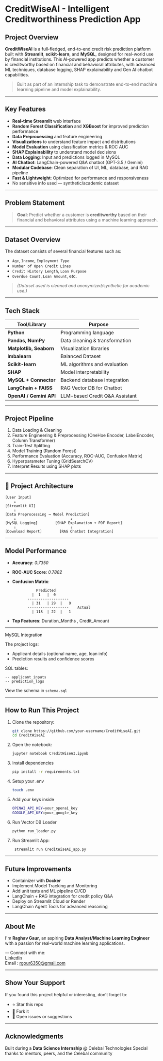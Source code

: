 # CreditWiseAI - Intelligent Creditworthiness Prediction App

##  Project Overview

**CreditWiseAI** is a full-fledged, end-to-end credit risk prediction platform built with **Streamlit**, **scikit-learn**, and **MySQL**, designed for real-world use by financial institutions. This AI-powered app predicts whether a customer is creditworthy based on financial and behavioral attributes, with advanced ML techniques, database logging, SHAP explainability and Gen AI chatbot capabilities.


> Built as part of an internship task to demonstrate end-to-end machine learning pipeline and model explainability.

---

##  Key Features

-  **Real-time Streamlit** web interface 
-  **Random Forest Classification** and **XGBoost** for improved prediction performance
-  **Data Preprocessing** and feature engineering
-  **Visualizations** to understand feature impact and distributions
-  **Model Evaluation** using classification metrics & ROC AUC
-  **SHAP Explainability** to understand model decisions
-  **Data Logging**: Input and predictions logged in MySQL
-  **AI Chatbot**: LangChain-powered Q&A chatbot (GPT-3.5 / Gemini)
-  **Modular Codebase**: Clean separation of UI, ML, database, and RAG pipeline
-  **Fast & Lightweight**: Optimized for performance and responsiveness
-  No sensitive info used — synthetic/academic dataset

---

##  Problem Statement

> **Goal**: Predict whether a customer is **creditworthy** based on their financial and behavioral attributes using a machine learning approach.

---

##  Dataset Overview

The dataset consists of several financial features such as:

- `Age`, `Income`, `Employment Type`
- `Number of Open Credit Lines`
- `Credit History Length`, `Loan Purpose`
- `Overdue Count`, `Loan Amount`, etc.

> *(Dataset used is cleaned and anonymized/synthetic for academic use.)*

---

##  Tech Stack

| Tool/Library     | Purpose                            |
|------------------|------------------------------------|
| **Python**       | Programming language               |
| **Pandas, NumPy**| Data cleaning & transformation     |
| **Matplotlib, Seaborn** | Visualization libraries     |
| **Imbalearn**    | Balanced Dataset                   |
| **Scikit-learn** | ML algorithms and evaluation       |
| **SHAP**         | Model interpretability             |
| **MySQL + Connector** | Backend database integration  |
| **LangChain + FAISS** | RAG Vector DB for Chatbot     |
| **OpenAI / Gemini API** | LLM-based Credit Q&A Assistant|


---

##  Project Pipeline

1.  Data Loading & Cleaning  
2.  Feature Engineering & Preprocessing  (OneHoe Encoder, LabelEncoder, Column Transformer)
3.  Train-Test Splitting  
4.  Model Training (Random Forest)  
5.  Performance Evaluation (Accuracy, ROC-AUC, Confusion Matrix)
6.  Hyperparameter Tuning (GridSearchCV)
7.  Interpret Results using SHAP plots  

---

## 🔗 Project Architecture

```text
[User Input] 
    ↓
[Streamlit UI]
    ↓
[Data Preprocessing → Model Prediction]
    ↓                         ↓
[MySQL Logging]        [SHAP Explanation + PDF Report]
    ↓                         ↓
[Download Report]        [RAG Chatbot Integration]

```
---

##  Model Performance

- **Accuracy**: *0.7350*
- **ROC-AUC Score**: *0.7882*
- **Confusion Matrix**:
  
                 Predicted
               |  1   |  0
             -------------------
               | 31   | 29  |   0
             -------------------    Actual
               | 118  | 22  |   1

- **Top Features**: Duration_Months , Credit_Amount

---

MySQL Integration

The project logs:
- Applicant details (optional name, age, loan info)
- Prediction results and confidence scores

SQL tables:
```
-- applicant_inputs
-- prediction_logs
```
View the schema in `schema.sql`

---

##  How to Run This Project

1. Clone the repository:
    ```bash
    git clone https://github.com/your-username/CreditWiseAI.git
    cd CreditWiseAI
    ```
2. Open the notebook:
    ```bash
    jupyter notebook CreditWiseAI.ipynb
    ```
3. Install dependencies
   ```bash
   pip install -r requirements.txt
   ```
4. Setup your .env
   ```bash
   touch .env
   ```
5. Add your keys inside
   ```bash
   OPENAI_API_KEY=your_openai_key
   GOOGLE_API_KEY=your_google_key
   ```
6. Run Vector DB Loader
   ```bash
   python run_loader.py
   ```
7. Run Streamlit App:
   ```bash
    streamlit run CreditWiseAI_app.py
    ```

---

##  Future Improvements

-  Containizer with **Docker**
-  Implement Model Tracking and Monitoring 
-  Add unit tests and ML pipeline CI/CD
-  LangChain + RAG integration for credit policy Q&A
-  Deploy on Streamlit Cloud or Render
-  LangChain Agent Tools for advanced reasoning

---

##  About Me

I'm **Raghav Gaur**, an aspiring **Data Analyst/Machine Learning Engineer** with a passion for real-world machine learning applications.

-- Connect with me:  
[LinkedIn](https://linkedin.com/in/raghav--gaur)  
Email : rgour6350@gmail.com

---

##  Show Your Support

If you found this project helpful or interesting, don’t forget to:

- ⭐ Star this repo  
- 🔄 Fork it  
- 🐛 Open issues or suggestions

---

## Acknowledgments

Built during a **Data Science Internship** @ Celebal Technologies
Special thanks to mentors, peers, and the Celebal community
